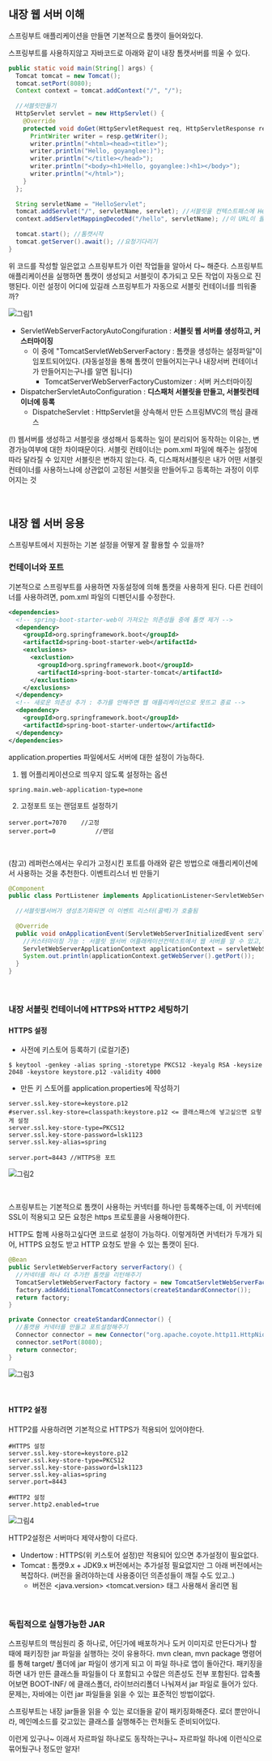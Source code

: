 ## 내장 웹 서버 이해

스프링부트 애플리케이션을 만들면 기본적으로 톰캣이 들어와있다. 

스프링부트를 사용하지않고 자바코드로 아래와 같이 내장 톰캣서버를 띄울 수 있다. 

```java
public static void main(String[] args) {
  Tomcat tomcat = new Tomcat(); 
  tomcat.setPort(8080);
  Context context = tomcat.addContext("/", "/");
  
  //서블릿만들기
  HttpServlet servlet = new HttpServlet() {
    @Override
    protected void doGet(HttpServletRequest req, HttpServletResponse resp) throws ServletException, IOException {
      PrintWriter writer = resp.getWriter(); 
      writer.println("<html><head><title>");
      writer.println("Hello, goyanglee:)"); 
      writer.println("</title></head>");
      writer.println("<body><h1>Hello, goyanglee:)<h1></body>");
      writer.println("</html>");
    }
  };
  
  String servletName = "HelloServlet"; 
  tomcat.addServlet("/", servletName, servlet); //서블릿을 컨텍스트패스에 HelloServlet이름으로 추가
  context.addServletMappingDecoded("/hello", servletName); //이 URL이 들어오면 이 서블릿을 주겠다
  
  tomcat.start(); //톰캣시작
  tomcat.getServer().await(); //요청기다리기
}
```

위 코드를 작성할 일은없고 스프링부트가 이런 작업들을 알아서 다~ 해준다. 스프링부트 애플리케이션을 실행하면 톰캣이 생성되고 서블릿이 추가되고 모든 작업이 자동으로 진행된다. 이런 설정이 어디에 있길래 스프링부트가 자동으로 서블릿 컨테이너를 띄워줄까?
<br/>

![그림1](https://github.com/goyanglee/spring_boot_concept_application/blob/main/3_%EC%8A%A4%ED%94%84%EB%A7%81_%EB%B6%80%ED%8A%B8_%EC%9B%90%EB%A6%AC/img/1.png)

- ServletWebServerFactoryAutoCongifuration : **서블릿 웹 서버를 생성하고, 커스터마이징**
  - 이 중에 "TomcatServletWebServerFactory : 톰캣을 생성하는 설정파일"이 임포트되어있다. (자동설정을 통해 톰캣이 만들어지는구나 내장서버 컨테이너가 만들어지는구나를 알면 됩니다)
    - TomcatServerWebServerFactoryCustomizer : 서버 커스터마이징
- DispatcherServletAutoConfiguration : **디스패처 서블릿을 만들고, 서블릿컨테이너에 등록**
  - DispatcheServlet : HttpServlet을 상속해서 만든 스프링MVC의 핵심 클래스

(!) 웹서버를 생성하고 서블릿을 생성해서 등록하는 일이 분리되어 동작하는 이유는, 
변경가능여부에 대한 차이때문이다. 서블릿 컨테이너는 pom.xml 파일에 해주는 설정에 따라 달라질 수 있지만 서블릿은 변하지 않는다. 즉, 디스패처서블릿은 내가 어떤 서블릿 컨테이너를 사용하느냐에 상관없이 고정된 서블릿을 만들어두고 등록하는 과정이 이루어지는 것

<br/>

## 내장 웹 서버 응용

스프링부트에서 지원하는 기본 설정을 어떻게 잘 활용할 수 있을까? 

### 컨테이너와 포트

기본적으로 스프링부트를 사용하면 자동설정에 의해 톰캣을 사용하게 된다. 다른 컨테이너를 사용하려면, pom.xml 파일의 디펜던시를 수정한다. 

```xml
<dependencies>
  <!-- spring-boot-starter-web이 가져오는 의존성들 중에 톰캣 제거 -->
  <dependency>
    <groupId>org.springframework.boot</groupId>
    <artifactId>spring-boot-starter-web</artifactId>
    <exclusions>
      <exclustion>
        <groupId>org.springframework.boot</groupId>
        <artifactId>spring-boot-starter-tomcat</artifactId>
      </exclustion>
    </exclusions>
  </dependency>
  <!-- 새로운 의존성 추가 : 추가를 안해주면 웹 애플리케이션으로 못뜨고 종료 -->
  <dependency>
  	<groupId>org.springframework.boot</groupId>
  	<artifactId>spring-boot-starter-undertow</artifactId>
  </dependency>
</dependencies>
```

application.properties 파일에서도 서버에 대한 설정이 가능하다. 

1) 웹 어플리케이션으로 띄우지 않도록 설정하는 옵션

```properties
spring.main.web-application-type=none
```

2) 고정포트 또는 랜덤포트 설정하기

```properties
server.port=7070	//고정
server.port=0			//랜덤
```

<br/>

(참고) 레퍼런스에서는 우리가 고정시킨 포트를 아래와 같은 방법으로 애플리케이션에서 사용하는 것을 추천한다. 이벤트리스너 빈 만들기

```java
@Component
public class PortListener implements ApplicationListener<ServletWebServerInitializedEvent> {
  
  //서블릿웹서버가 생성초기화되면 이 이벤트 리스터(콜백)가 호출됨
  
  @Override
  public void onApplicationEvent(ServletWebServerInitializedEvent servletWebServerInitializedEvent) {
    //커스터마이징 가능 : 서블릿 웹서버 어플래케이션컨텍스트에서 웹 서버를 알 수 있고, 포트도 알 수 있음
    ServletWebServerApplicationContext applicationContext = servletWebServerInitializedEvent.getApplicationContext(); 
    System.out.println(applicationContext.getWebServer().getPort()); 
  }
}
```

<br/>

### 내장 서블릿 컨테이너에 HTTPS와 HTTP2 세팅하기

#### HTTPS 설정

- 사전에 키스토어 등록하기 (로컬기준)

```
$ keytool -genkey -alias spring -storetype PKCS12 -keyalg RSA -keysize 2048 -keystore keystore.p12 -validity 4000 
```

- 만든 키 스토어를 application.properties에 작성하기

```properties
server.ssl.key-store=keystore.p12
#server.ssl.key-store=classpath:keystore.p12 <= 클래스패스에 넣고싶으면 요렇게 설정
server.ssl.key-store-type=PKCS12
server.ssl.key-store-password=lsk1123
server.ssl.key-alias=spring

server.port=8443 //HTTPS용 포트
```

![그림2](https://github.com/goyanglee/spring_boot_concept_application/blob/main/3_%EC%8A%A4%ED%94%84%EB%A7%81_%EB%B6%80%ED%8A%B8_%EC%9B%90%EB%A6%AC/img/4.png)

<br/>

스프링부트는 기본적으로 톰캣이 사용하는 커넥터를 하나만 등록해주는데, 이 커넥터에 SSL이 적용되고 모든 요청은 https 프로토콜을 사용해야한다. 

HTTP도 함께 사용하고싶다면 코드로 설정이 가능하다. 이렇게하면 커넥터가 두개가 되어, HTTPS 요청도 받고 HTTP 요청도 받을 수 있는 톰캣이 된다. 

```java
@Bean
public ServletWebServerFactory serverFactory() {
  //커넥터를 하나 더 추가한 톰캣을 리턴해주기
  TomcatServletWebServerFactory factory = new TomcatServletWebServerFactory(); 
  factory.addAdditionalTomcatConnectors(createStandardConnector()); 
  return factory; 
}

private Connector createStandardConnector() {
  //톰캣용 커넥터를 만들고 포트설정해주기
  Connector connector = new Connector("org.apache.coyote.http11.HttpNioProtocol"); 
  connector.setPort(8080); 
  return connector; 
}
```
![그림3](https://github.com/goyanglee/spring_boot_concept_application/blob/main/3_%EC%8A%A4%ED%94%84%EB%A7%81_%EB%B6%80%ED%8A%B8_%EC%9B%90%EB%A6%AC/img/5.png)

<br/>

#### HTTP2 설정

HTTP2를 사용하려면 기본적으로 HTTPS가 적용되어 있어야한다. 

```properties
#HTTPS 설정
server.ssl.key-store=keystore.p12
server.ssl.key-store-type=PKCS12
server.ssl.key-store-password=lsk1123
server.ssl.key-alias=spring
server.port=8443

#HTTP2 설정
server.http2.enabled=true
```
![그림4](https://github.com/goyanglee/spring_boot_concept_application/blob/main/3_%EC%8A%A4%ED%94%84%EB%A7%81_%EB%B6%80%ED%8A%B8_%EC%9B%90%EB%A6%AC/img/6.png)
<br/>

HTTP2설정은 서버마다 제약사항이 다르다. 

- Undertow : HTTPS(위 키스토어 설정)만 적용되어 있으면 추가설정이 필요없다. 
- Tomcat : 톰캣9.x + JDK9.x 버전에서는 추가설정 필요없지만 그 아래 버전에서는 복잡하다. (버전을 올려야하는데 사용중이던 의존성들이 깨질 수도 있고..)
  - 버전은 <java.version> <tomcat.version> 태그 사용해서 올리면 됨

<br/>

### 독립적으로 실행가능한 JAR

스프링부트의 핵심원리 중 하나로, 어딘가에 배포하거나 도커 이미지로 만든다거나 할 때에 패키징한 jar 파일을 실행하는 것이 유용하다. mvn clean, mvn package 명령어를 통해 target/ 폴더에 jar 파일이 생기게 되고 이 파일 하나로 앱이 돌아간다. 패키징을 하면 내가 만든 클래스들 파일들이 다 포함되고 수많은 의존성도 전부 포함된다. 압축풀어보면 BOOT-INF/ 에 클래스폴더, 라이브러리폴더 나눠져서 jar 파일로 들어가 있다. 문제는, 자바에는 이런 jar 파일들을 읽을 수 있는 표준적인 방법이없다. 

스프링부트는 내장 jar들을 읽을 수 있는 로더들을 같이 패키징화해준다. 로더 뿐만아니라, 메인메소드를 갖고있는 클래스를 실행해주는 런처들도 준비되어있다.

이런게 있구나~ 이래서 자르파일 하나로도 동작하는구나~ 자르파일 하나에 이런식으로 묶어뒀구나 정도만 알자! 

